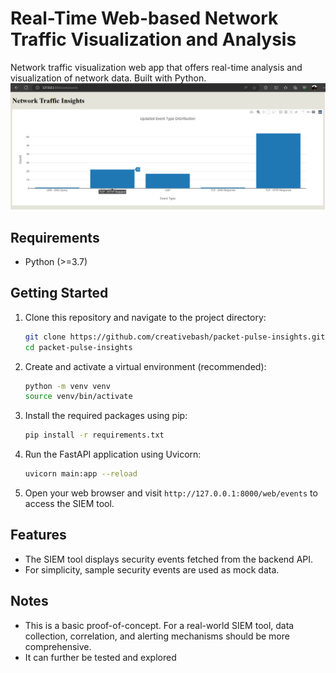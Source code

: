 # Real-Time Web-based Network Traffic Visualization and Analysis

Network traffic visualization web app that offers real-time analysis and visualization of network data. Built with Python.
![Screenshot of network traffic insight page](https://github.com/creativebash/packet-pulse-insights/blob/main/Screenshot.png)

## Requirements

- Python (>=3.7)

## Getting Started

1. Clone this repository and navigate to the project directory:

    ```bash
    git clone https://github.com/creativebash/packet-pulse-insights.git
    cd packet-pulse-insights
    ```

2. Create and activate a virtual environment (recommended):

    ```bash
    python -m venv venv
    source venv/bin/activate
    ```

3. Install the required packages using pip:

    ```bash
    pip install -r requirements.txt
    ```

4. Run the FastAPI application using Uvicorn:

    ```bash
    uvicorn main:app --reload
    ```

5. Open your web browser and visit `http://127.0.0.1:8000/web/events` to access the SIEM tool.

## Features

- The SIEM tool displays security events fetched from the backend API.
- For simplicity, sample security events are used as mock data.

## Notes

- This is a basic proof-of-concept. For a real-world SIEM tool, data collection, correlation, and alerting mechanisms should be more comprehensive.
- It can further be tested and explored
